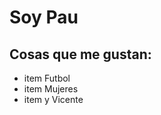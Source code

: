 # **Soy Pau**
## Cosas que me gustan:
* item Futbol
* item Mujeres
* item y Vicente

<!---
pauoff/pauoff is a ✨ special ✨ repository because its `README.md` (this file) appears on your GitHub profile.
You can click the Preview link to take a look at your changes.
--->
